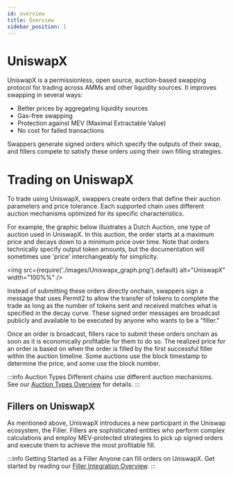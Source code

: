 ```yaml
---
id: overview
title: Overview
sidebar_position: 1
---
```


# UniswapX

UniswapX is a permissionless, open source, auction-based swapping protocol for trading across AMMs and other liquidity sources. It improves swapping in several ways:

- Better prices by aggregating liquidity sources
- Gas-free swapping
- Protection against MEV (Maximal Extractable Value)
- No cost for failed transactions

Swappers generate signed orders which specify the outputs of their swap, and fillers compete to satisfy these orders using their own filling strategies.

# Trading on UniswapX
To trade using UniswapX, swappers create orders that define their auction parameters and price tolerance. Each supported chain uses different auction mechanisms optimized for its specific characteristics.

For example, the graphic below illustrates a Dutch Auction, one type of auction used in UniswapX. In this auction, the order starts at a maximum price and decays down to a minimum price over time. Note that orders technically specify output token amounts, but the documentation will sometimes use 'price' interchangeably for simplicity.

 <img src={require('./images/Uniswapx_graph.png').default} alt="UniswapX" width="100%%" /> 

Instead of submitting these orders directly onchain, swappers sign a message that uses Permit2 to allow the transfer of tokens to complete the trade as long as the number of tokens sent and received matches what is specified in the decay curve. These signed order messages are broadcast publicly and available to be executed by anyone who wants to be a "filler."

Once an order is broadcast, fillers race to submit these orders onchain as soon as it is economically profitable for them to do so. The realized price for an order is based on when the order is filled by the first successful filler within the auction timeline. Some auctions use the block timestamp to determine the price, and some use the block number.

:::info Auction Types
Different chains use different auction mechanisms. See our [Auction Types Overview](/contracts/uniswapx/auctiontypes) for details.
:::

## Fillers on UniswapX
As mentioned above, UniswapX introduces a new participant in the Uniswap ecosystem, the Filler. Fillers are sophisticated entities who perform complex calculations and employ MEV-protected strategies to pick up signed orders and execute them to achieve the most profitable fill. 

:::info Getting Started as a Filler
Anyone can fill orders on UniswapX. Get started by reading our [Filler Integration Overview](/contracts/uniswapx/fillers/filleroverview.md).
:::
